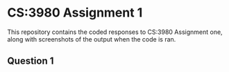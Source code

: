 # CS:3980 Assignment 1
This repository contains the coded responses to CS:3980 Assignment one, along with screenshots of the output when the code is ran.
## Question 1
